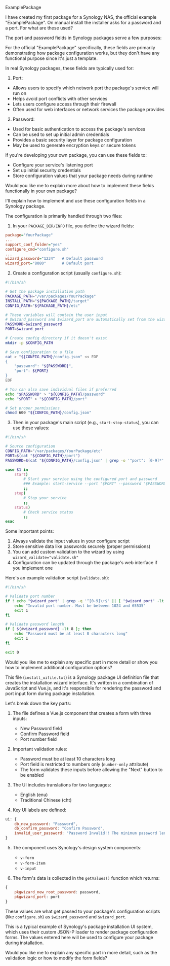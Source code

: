 ExamplePackage

I have created my first package for a Synology NAS, the official example "ExamplePackage".  On manual install the installer asks for a password and a port. For what are these used?



The port and password fields in Synology packages serve a few purposes:

For the official "ExamplePackage" specifically, these fields are primarily demonstrating how package configuration works, but they don't have any functional purpose since it's just a template.

In real Synology packages, these fields are typically used for:

1. Port:
- Allows users to specify which network port the package's service will run on
- Helps avoid port conflicts with other services
- Lets users configure access through their firewall
- Often used for web interfaces or network services the package provides

2. Password:
- Used for basic authentication to access the package's services
- Can be used to set up initial admin credentials
- Provides a basic security layer for package configuration
- May be used to generate encryption keys or secure tokens

If you're developing your own package, you can use these fields to:
- Configure your service's listening port
- Set up initial security credentials
- Store configuration values that your package needs during runtime

Would you like me to explain more about how to implement these fields functionally in your own package?



I'll explain how to implement and use these configuration fields in a Synology package.

The configuration is primarily handled through two files:

1. In your `PACKAGE_DIR/INFO` file, you define the wizard fields:

```ini
package="YourPackage"
...
support_conf_folder="yes"
configure_cmd="configure.sh"
...
wizard_password="1234"   # Default password
wizard_port="8080"       # Default port
```

2. Create a configuration script (usually `configure.sh`):

```bash
#!/bin/sh

# Get the package installation path
PACKAGE_PATH="/var/packages/YourPackage"
INSTALL_PATH="${PACKAGE_PATH}/target"
CONFIG_PATH="${PACKAGE_PATH}/etc"

# These variables will contain the user input
# $wizard_password and $wizard_port are automatically set from the wizard
PASSWORD=$wizard_password
PORT=$wizard_port

# Create config directory if it doesn't exist
mkdir -p $CONFIG_PATH

# Save configuration to a file
cat > "${CONFIG_PATH}/config.json" << EOF
{
    "password": "${PASSWORD}",
    "port": ${PORT}
}
EOF

# You can also save individual files if preferred
echo "$PASSWORD" > "${CONFIG_PATH}/password"
echo "$PORT" > "${CONFIG_PATH}/port"

# Set proper permissions
chmod 600 "${CONFIG_PATH}/config.json"
```

3. Then in your package's main script (e.g., `start-stop-status`), you can use these values:

```bash
#!/bin/sh

# Source configuration
CONFIG_PATH="/var/packages/YourPackage/etc"
PORT=$(cat "${CONFIG_PATH}/port")
PASSWORD=$(cat "${CONFIG_PATH}/config.json" | grep -o '"port": [0-9]*' | awk '{print $2}')

case $1 in
    start)
        # Start your service using the configured port and password
        ### Example: start-service --port "$PORT" --password "$PASSWORD"
        ;;
    stop)
        # Stop your service
        ;;
    status)
        # Check service status
        ;;
esac
```

Some important points:
1. Always validate the input values in your configure script
2. Store sensitive data like passwords securely (proper permissions)
3. You can add custom validation to the wizard by using `wizard_validate="validate.sh"`
4. Configuration can be updated through the package's web interface if you implement one

Here's an example validation script (`validate.sh`):

```bash
#!/bin/sh

# Validate port number
if ! echo "$wizard_port" | grep -q '^[0-9]\+$' || [ "$wizard_port" -lt 1024 ] || [ "$wizard_port" -gt 65535 ]; then
    echo "Invalid port number. Must be between 1024 and 65535"
    exit 1
fi

# Validate password length
if [ ${#wizard_password} -lt 8 ]; then
    echo "Password must be at least 8 characters long"
    exit 1
fi

exit 0
```

Would you like me to explain any specific part in more detail or show you how to implement additional configuration options?


This file (`install_uifile.txt`) is a Synology package UI definition file that creates the installation wizard interface. It's written in a combination of JavaScript and Vue.js, and it's responsible for rendering the password and port input form during package installation.

Let's break down the key parts:

1. The file defines a Vue.js component that creates a form with three inputs:
    - New Password field
    - Confirm Password field
    - Port number field

2. Important validation rules:
    - Password must be at least 10 characters long
    - Port field is restricted to numbers only (`number-only` attribute)
    - The form validates these inputs before allowing the "Next" button to be enabled

3. The UI includes translations for two languages:
    - English (enu)
    - Traditional Chinese (cht)

4. Key UI labels are defined:
```javascript
ui: {
    db_new_password: "Password",
    db_confirm_password: "Confirm Password",
    invalid_user_password: "Password Invalid!! The minimum password length is 10 characters"
}
```

5. The component uses Synology's design system components:
    - `v-form`
    - `v-form-item`
    - `v-input`

6. The form's data is collected in the `getValues()` function which returns:
```javascript
{
    pkgwizard_new_root_password: password,
    pkgwizard_port: port
}
```

These values are what get passed to your package's configuration scripts (like `configure.sh`) as `$wizard_password` and `$wizard_port`.

This is a typical example of Synology's package installation UI system, which uses their custom JSON-P loader to render package configuration forms. The values entered here will be used to configure your package during installation.

Would you like me to explain any specific part in more detail, such as the validation logic or how to modify the form fields?

